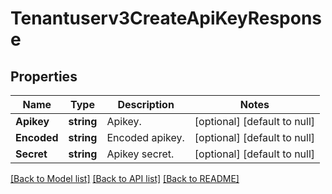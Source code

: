# Tenantuserv3CreateApiKeyResponse

## Properties
Name | Type | Description | Notes
------------ | ------------- | ------------- | -------------
**Apikey** | **string** | Apikey. | [optional] [default to null]
**Encoded** | **string** | Encoded apikey. | [optional] [default to null]
**Secret** | **string** | Apikey secret. | [optional] [default to null]

[[Back to Model list]](../README.md#documentation-for-models) [[Back to API list]](../README.md#documentation-for-api-endpoints) [[Back to README]](../README.md)

